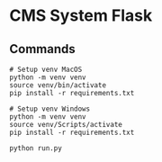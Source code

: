 # CMS System Flask

## Commands

```
# Setup venv MacOS
python -m venv venv
source venv/bin/activate
pip install -r requirements.txt

# Setup venv Windows
python -m venv venv
source venv/Scripts/activate
pip install -r requirements.txt

python run.py
```
